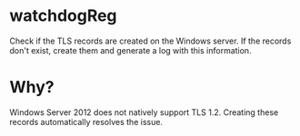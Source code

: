 # watchdogReg
Check if the TLS records are created on the Windows server. If the records don't exist, create them and generate a log with this information.

# Why?
Windows Server 2012 does not natively support TLS 1.2. Creating these records automatically resolves the issue.
